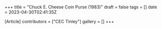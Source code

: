+++
title = "Chuck E. Cheese Coin Purse (1983)"
draft = false
tags = []
date = 2023-04-30T02:41:35Z

[Article]
contributors = ["CEC Tinley"]
gallery = []
+++
